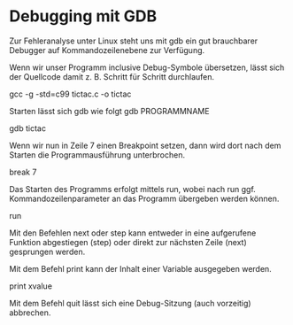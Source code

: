 Debugging mit GDB
=================

Zur Fehleranalyse unter Linux steht uns mit gdb ein gut brauchbarer
Debugger auf Kommandozeilenebene zur Verfügung.

Wenn wir unser Programm inclusive Debug-Symbole übersetzen, lässt sich
der Quellcode damit z. B. Schritt für Schritt durchlaufen.

gcc -g -std=c99 tictac.c -o tictac

Starten lässt sich gdb wie folgt gdb PROGRAMMNAME

gdb tictac

Wenn wir nun in Zeile 7 einen Breakpoint setzen, dann wird dort nach
dem Starten die Programmausführung unterbrochen.

break 7

Das Starten des Programms erfolgt mittels run, wobei nach run ggf. 
Kommandozeilenparameter an das Programm übergeben werden können.

run

Mit den Befehlen next oder step kann entweder in eine aufgerufene
Funktion abgestiegen (step) oder direkt zur nächsten Zeile (next)
gesprungen werden.

Mit dem Befehl print kann der Inhalt einer Variable ausgegeben werden.

print xvalue

Mit dem Befehl quit lässt sich eine Debug-Sitzung (auch vorzeitig) abbrechen.
